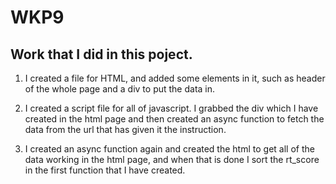 # WKP9

## Work that I did in this poject.

1. I created a file for HTML, and added some elements in it, such as header of the whole page and a div to put the data in.

1. I created a script file for all of javascript. I grabbed the div which I have created in the html page and then created an async function to fetch the data from the url that has given it the instruction. 

1. I created an async function again and created the html to get all of the data working in the html page, and when that is done I sort the rt_score in the first function that I have created.

